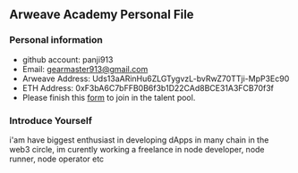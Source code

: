 ## Arweave Academy Personal File

### Personal information

- github account: panji913
- Email: gearmaster913@gmail.com
- Arweave Address: Uds13aARinHu6ZLGTygvzL-bvRwZ70TTji-MpP3Ec90
- ETH Address: 0xF3bA6C7bFFB0B6f3b1D22CAd8BCE31A3FCB70f3f
- Please finish this [form](https://docs.google.com/forms/d/e/1FAIpQLSfWA5fIIcBgmRppm3jNz5vmf9Mai_QMVil-2pO4r7YKn_Zhtw/viewform?usp=sf_link) to join in the talent pool.

### Introduce Yourself
 i'am have biggest enthusiast in developing dApps in many chain in the web3 circle, im curently working a freelance in node developer, node runner, node operator etc
